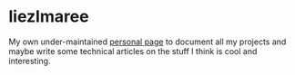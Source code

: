 # liezlmaree
My own under-maintained [personal page](https://roomrys.github.io/liezlmaree/) to document all my projects and maybe write some technical articles on the stuff I think is cool and interesting.
